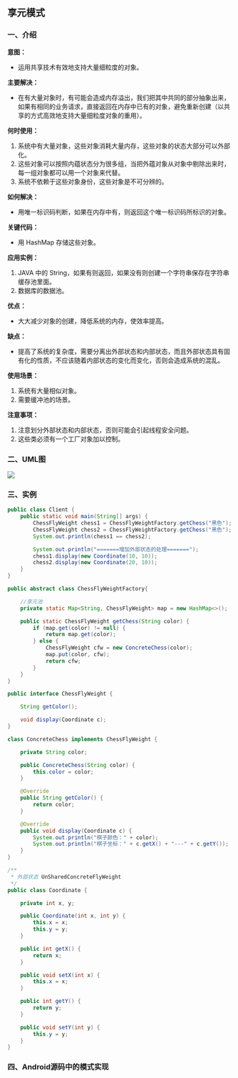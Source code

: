 ## 享元模式

### 一、介绍

**意图：**

- 运用共享技术有效地支持大量细粒度的对象。

**主要解决：**

- 在有大量对象时，有可能会造成内存溢出，我们把其中共同的部分抽象出来，如果有相同的业务请求，直接返回在内存中已有的对象，避免重新创建（以共享的方式高效地支持大量细粒度对象的重用）。

**何时使用：**

1. 系统中有大量对象，这些对象消耗大量内存，这些对象的状态大部分可以外部化。 
2. 这些对象可以按照内蕴状态分为很多组，当把外蕴对象从对象中剔除出来时，每一组对象都可以用一个对象来代替。 
3. 系统不依赖于这些对象身份，这些对象是不可分辨的。

**如何解决：**

- 用唯一标识码判断，如果在内存中有，则返回这个唯一标识码所标识的对象。

**关键代码：**

- 用 HashMap 存储这些对象。

**应用实例：** 

1. JAVA 中的 String，如果有则返回，如果没有则创建一个字符串保存在字符串缓存池里面。 
2. 数据库的数据池。

**优点：**

- 大大减少对象的创建，降低系统的内存，使效率提高。

**缺点：**

- 提高了系统的复杂度，需要分离出外部状态和内部状态，而且外部状态具有固有化的性质，不应该随着内部状态的变化而变化，否则会造成系统的混乱。

**使用场景：** 

1. 系统有大量相似对象。 
2. 需要缓冲池的场景。

**注意事项：** 

1. 注意划分外部状态和内部状态，否则可能会引起线程安全问题。 
2. 这些类必须有一个工厂对象加以控制。

### 二、UML图

![](https://i.imgur.com/1f1tyUM.png)

### 三、实例

```java
public class Client {
    public static void main(String[] args) {
        ChessFlyWeight chess1 = ChessFlyWeightFactory.getChess("黑色");
        ChessFlyWeight chess2 = ChessFlyWeightFactory.getChess("黑色");
        System.out.println(chess1 == chess2);

        System.out.println("=======增加外部状态的处理=======");
        chess1.display(new Coordinate(10, 10));
        chess2.display(new Coordinate(20, 10));
    }
}
```

```java
public abstract class ChessFlyWeightFactory{

    //享元池
    private static Map<String, ChessFlyWeight> map = new HashMap<>();

    public static ChessFlyWeight getChess(String color) {
        if (map.get(color) != null) {
            return map.get(color);
        } else {
            ChessFlyWeight cfw = new ConcreteChess(color);
            map.put(color, cfw);
            return cfw;
        }
    }
}
```
```java
public interface ChessFlyWeight {

    String getColor();

    void display(Coordinate c);
}

class ConcreteChess implements ChessFlyWeight {

    private String color;

    public ConcreteChess(String color) {
        this.color = color;
    }

    @Override
    public String getColor() {
        return color;
    }

    @Override
    public void display(Coordinate c) {
        System.out.println("棋子颜色：" + color);
        System.out.println("棋子坐标：" + c.getX() + "---" + c.getY());
    }
}
```

```java
/**
 * 外部状态 UnSharedConcreteFlyWeight
 */
public class Coordinate {

    private int x, y;

    public Coordinate(int x, int y) {
        this.x = x;
        this.y = y;
    }

    public int getX() {
        return x;
    }

    public void setX(int x) {
        this.x = x;
    }

    public int getY() {
        return y;
    }

    public void setY(int y) {
        this.y = y;
    }
}
```

### 四、Android源码中的模式实现